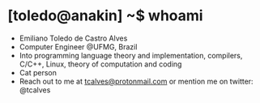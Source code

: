 # [toledo@anakin] ~$ whoami
- Emiliano Toledo de Castro Alves
- Computer Engineer @UFMG, Brazil
- Into programming language theory and implementation, compilers, C/C++, Linux, theory of computation and coding
- Cat person
- Reach out to me at tcalves@protonmail.com or mention me on twitter: @tcalves
